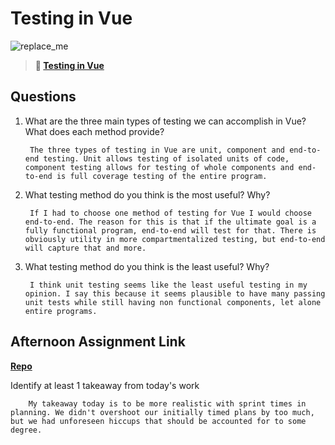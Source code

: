 # Testing in Vue

![replace_me](https://codeworks.blob.core.windows.net/public/assets/img/illustrations/placeholder.svg)

> **📖 [Testing in Vue](https://codeworksacademy.com/fs-student-guide/resources/wk8-9/04-Vue-Testing)**

## Questions

1. What are the three main types of testing we can accomplish in Vue? What does each method provide?

        The three types of testing in Vue are unit, component and end-to-end testing. Unit allows testing of isolated units of code, component testing allows for testing of whole components and end-to-end is full coverage testing of the entire program.

2. What testing method do you think is the most useful? Why?

        If I had to choose one method of testing for Vue I would choose end-to-end. The reason for this is that if the ultimate goal is a fully functional program, end-to-end will test for that. There is obviously utility in more compartmentalized testing, but end-to-end will capture that and more. 
3. What testing method do you think is the least useful? Why?

        I think unit testing seems like the least useful testing in my opinion. I say this because it seems plausible to have many passing unit tests while still having non functional components, let alone entire programs.
## Afternoon Assignment Link

**[Repo](https://github.com/bcrossley712/honey-do)**

Identify at least 1 takeaway from today's work

        My takeaway today is to be more realistic with sprint times in planning. We didn't overshoot our initially timed plans by too much, but we had unforeseen hiccups that should be accounted for to some degree.
